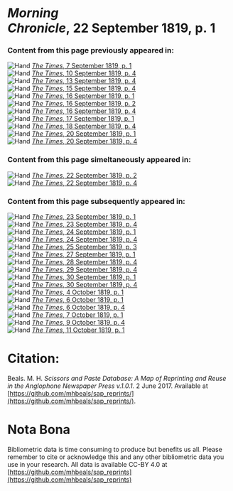 # *Morning Chronicle*, 22 September 1819, p. 1  
  
### Content from this page previously appeared in:  
![Hand](http://scissorsandpaste.net/wp-content/uploads/2017/06/smallhandpointer.png) [*The Times*, 7 September 1819, p. 1](https://mhbeals.github.io/sap_html/The-Times/The-Times-7-September-1819-p-1)  
![Hand](http://scissorsandpaste.net/wp-content/uploads/2017/06/smallhandpointer.png) [*The Times*, 10 September 1819, p. 4](https://mhbeals.github.io/sap_html/The-Times/The-Times-10-September-1819-p-4)  
![Hand](http://scissorsandpaste.net/wp-content/uploads/2017/06/smallhandpointer.png) [*The Times*, 13 September 1819, p. 4](https://mhbeals.github.io/sap_html/The-Times/The-Times-13-September-1819-p-4)  
![Hand](http://scissorsandpaste.net/wp-content/uploads/2017/06/smallhandpointer.png) [*The Times*, 15 September 1819, p. 4](https://mhbeals.github.io/sap_html/The-Times/The-Times-15-September-1819-p-4)  
![Hand](http://scissorsandpaste.net/wp-content/uploads/2017/06/smallhandpointer.png) [*The Times*, 16 September 1819, p. 1](https://mhbeals.github.io/sap_html/The-Times/The-Times-16-September-1819-p-1)  
![Hand](http://scissorsandpaste.net/wp-content/uploads/2017/06/smallhandpointer.png) [*The Times*, 16 September 1819, p. 2](https://mhbeals.github.io/sap_html/The-Times/The-Times-16-September-1819-p-2)  
![Hand](http://scissorsandpaste.net/wp-content/uploads/2017/06/smallhandpointer.png) [*The Times*, 16 September 1819, p. 4](https://mhbeals.github.io/sap_html/The-Times/The-Times-16-September-1819-p-4)  
![Hand](http://scissorsandpaste.net/wp-content/uploads/2017/06/smallhandpointer.png) [*The Times*, 17 September 1819, p. 1](https://mhbeals.github.io/sap_html/The-Times/The-Times-17-September-1819-p-1)  
![Hand](http://scissorsandpaste.net/wp-content/uploads/2017/06/smallhandpointer.png) [*The Times*, 18 September 1819, p. 4](https://mhbeals.github.io/sap_html/The-Times/The-Times-18-September-1819-p-4)  
![Hand](http://scissorsandpaste.net/wp-content/uploads/2017/06/smallhandpointer.png) [*The Times*, 20 September 1819, p. 1](https://mhbeals.github.io/sap_html/The-Times/The-Times-20-September-1819-p-1)  
![Hand](http://scissorsandpaste.net/wp-content/uploads/2017/06/smallhandpointer.png) [*The Times*, 20 September 1819, p. 4](https://mhbeals.github.io/sap_html/The-Times/The-Times-20-September-1819-p-4)  
  
### Content from this page simeltaneously appeared in:  
![Hand](http://scissorsandpaste.net/wp-content/uploads/2017/06/smallhandpointer.png) [*The Times*, 22 September 1819, p. 2](https://mhbeals.github.io/sap_html/The-Times/The-Times-22-September-1819-p-2)  
![Hand](http://scissorsandpaste.net/wp-content/uploads/2017/06/smallhandpointer.png) [*The Times*, 22 September 1819, p. 4](https://mhbeals.github.io/sap_html/The-Times/The-Times-22-September-1819-p-4)  
  
### Content from this page subsequently appeared in:  
![Hand](http://scissorsandpaste.net/wp-content/uploads/2017/06/smallhandpointer.png) [*The Times*, 23 September 1819, p. 1](https://mhbeals.github.io/sap_html/The-Times/The-Times-23-September-1819-p-1)  
![Hand](http://scissorsandpaste.net/wp-content/uploads/2017/06/smallhandpointer.png) [*The Times*, 23 September 1819, p. 4](https://mhbeals.github.io/sap_html/The-Times/The-Times-23-September-1819-p-4)  
![Hand](http://scissorsandpaste.net/wp-content/uploads/2017/06/smallhandpointer.png) [*The Times*, 24 September 1819, p. 1](https://mhbeals.github.io/sap_html/The-Times/The-Times-24-September-1819-p-1)  
![Hand](http://scissorsandpaste.net/wp-content/uploads/2017/06/smallhandpointer.png) [*The Times*, 24 September 1819, p. 4](https://mhbeals.github.io/sap_html/The-Times/The-Times-24-September-1819-p-4)  
![Hand](http://scissorsandpaste.net/wp-content/uploads/2017/06/smallhandpointer.png) [*The Times*, 25 September 1819, p. 3](https://mhbeals.github.io/sap_html/The-Times/The-Times-25-September-1819-p-3)  
![Hand](http://scissorsandpaste.net/wp-content/uploads/2017/06/smallhandpointer.png) [*The Times*, 27 September 1819, p. 1](https://mhbeals.github.io/sap_html/The-Times/The-Times-27-September-1819-p-1)  
![Hand](http://scissorsandpaste.net/wp-content/uploads/2017/06/smallhandpointer.png) [*The Times*, 28 September 1819, p. 4](https://mhbeals.github.io/sap_html/The-Times/The-Times-28-September-1819-p-4)  
![Hand](http://scissorsandpaste.net/wp-content/uploads/2017/06/smallhandpointer.png) [*The Times*, 29 September 1819, p. 4](https://mhbeals.github.io/sap_html/The-Times/The-Times-29-September-1819-p-4)  
![Hand](http://scissorsandpaste.net/wp-content/uploads/2017/06/smallhandpointer.png) [*The Times*, 30 September 1819, p. 1](https://mhbeals.github.io/sap_html/The-Times/The-Times-30-September-1819-p-1)  
![Hand](http://scissorsandpaste.net/wp-content/uploads/2017/06/smallhandpointer.png) [*The Times*, 30 September 1819, p. 4](https://mhbeals.github.io/sap_html/The-Times/The-Times-30-September-1819-p-4)  
![Hand](http://scissorsandpaste.net/wp-content/uploads/2017/06/smallhandpointer.png) [*The Times*, 4 October 1819, p. 1](https://mhbeals.github.io/sap_html/The-Times/The-Times-4-October-1819-p-1)  
![Hand](http://scissorsandpaste.net/wp-content/uploads/2017/06/smallhandpointer.png) [*The Times*, 6 October 1819, p. 1](https://mhbeals.github.io/sap_html/The-Times/The-Times-6-October-1819-p-1)  
![Hand](http://scissorsandpaste.net/wp-content/uploads/2017/06/smallhandpointer.png) [*The Times*, 6 October 1819, p. 4](https://mhbeals.github.io/sap_html/The-Times/The-Times-6-October-1819-p-4)  
![Hand](http://scissorsandpaste.net/wp-content/uploads/2017/06/smallhandpointer.png) [*The Times*, 7 October 1819, p. 1](https://mhbeals.github.io/sap_html/The-Times/The-Times-7-October-1819-p-1)  
![Hand](http://scissorsandpaste.net/wp-content/uploads/2017/06/smallhandpointer.png) [*The Times*, 9 October 1819, p. 4](https://mhbeals.github.io/sap_html/The-Times/The-Times-9-October-1819-p-4)  
![Hand](http://scissorsandpaste.net/wp-content/uploads/2017/06/smallhandpointer.png) [*The Times*, 11 October 1819, p. 1](https://mhbeals.github.io/sap_html/The-Times/The-Times-11-October-1819-p-1)  


# Citation: 

Beals. M. H. *Scissors and Paste Database: A Map of Reprinting and Reuse in the Anglophone Newspaper Press v.1.0.1.* 2 June 2017. Available at [https://github.com/mhbeals/sap_reprints/](https://github.com/mhbeals/sap_reprints/). 

# Nota Bona

Bibliometric data is time consuming to produce but benefits us all. Please remember to cite or acknowledge this and any other bibliometric data you use in your research. All data is available CC-BY 4.0 at [https://github.com/mhbeals/sap_reprints](https://github.com/mhbeals/sap_reprints)